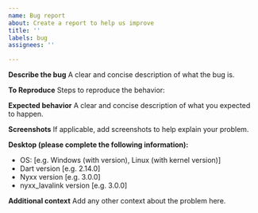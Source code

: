 ```yaml
---
name: Bug report
about: Create a report to help us improve
title: ''
labels: bug
assignees: ''

---
```


**Describe the bug**
A clear and concise description of what the bug is.

**To Reproduce**
Steps to reproduce the behavior:

**Expected behavior**
A clear and concise description of what you expected to happen.

**Screenshots**
If applicable, add screenshots to help explain your problem.

**Desktop (please complete the following information):**
 - OS: [e.g. Windows (with version), Linux (with kernel version)]
 - Dart version [e.g. 2.14.0]
 - Nyxx version [e.g. 3.0.0]
 - nyxx_lavalink version [e.g. 3.0.0]

**Additional context**
Add any other context about the problem here.
